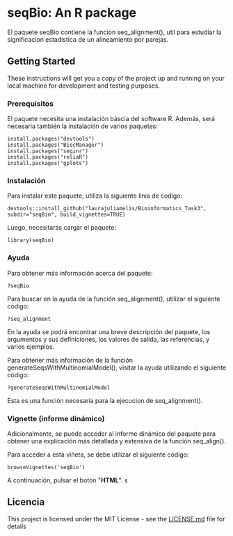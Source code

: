 # seqBio: An R package

El paquete seqBio contiene la funcion seq_alignment(), util para estudiar la significacion estadistica de un alineamiento por parejas.

## Getting Started

These instructions will get you a copy of the project up and running on your local machine for development and testing purposes.

### Prerequisitos

El paquete necesita una instalación báscia del software R. Además, será necesaria también la instalación de varios paquetes: 

```
install.packages("devtools")
install.packages("BiocManager")
install.packages("seqinr")
install.packages("reliaR")
install.packages("gplots")
```

### Instalación

Para instalar este paquete, utiliza la siguiente linia de codigo:

```
devtools::install_github("laurajuliamelis/Bioinformatics_Task3", subdir="seqBio", build_vignettes=TRUE)
```

Luego, necesitarás cargar el paquete:

```
library(seqBio)
```


### Ayuda 

Para obtener más información acerca del paquete:
```
?seqBio
```

Para buscar en la ayuda de la función seq_alignment(), utilizar el siguiente código:
```
?seq_alignment
```
En la ayuda se podrá encontrar una breve descripción del paquete, los argumentos y sus definiciones, los valores de salida, las referencias, y varios ejemplos.  

Para obtener más información de la función generateSeqsWithMultinomialModel(), visitar la ayuda utilizando el siguiente código:

```
?generateSeqsWithMultinomialModel
```
Esta es una función necesaria para la ejecucion de seq_alignment().

### Vignette (informe dinámico)

Adicionalmente, se puede acceder al informe dinámico del paquete para obtener una explicación más detallada y extensiva de la función seq_align().

Para acceder a esta viñeta, se debe utilizar el siguiente código:

```
browseVignettes('seqBio')
```

A continuación, pulsar el boton "**HTML**".
s

## Licencia

This project is licensed under the MIT License - see the [LICENSE.md](LICENSE.md) file for details

